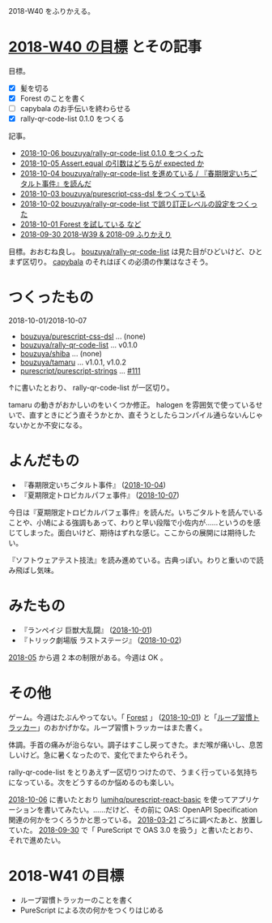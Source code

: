 2018-W40 をふりかえる。

# [2018-W40 の目標][2018-09-30] とその記事

目標。

- [x] 髪を切る
- [x] Forest のことを書く
- [ ] capybala のお手伝いを終わらせる
- [x] rally-qr-code-list 0.1.0 をつくる

記事。

- [2018-10-06 bouzuya/rally-qr-code-list 0.1.0 をつくった][2018-10-06]
- [2018-10-05 Assert.equal の引数はどちらが expected か][2018-10-05]
- [2018-10-04 bouzuya/rally-qr-code-list を進めている / 『春期限定いちごタルト事件』を読んだ][2018-10-04]
- [2018-10-03 bouzuya/purescript-css-dsl をつくっている][2018-10-03]
- [2018-10-02 bouzuya/rally-qr-code-list で誤り訂正レベルの設定をつくった][2018-10-02]
- [2018-10-01 Forest を試している など][2018-10-01]
- [2018-09-30 2018-W39 & 2018-09 ふりかえり][2018-09-30]

目標。おおむね良し。 [bouzuya/rally-qr-code-list][] は見た目がひどいけど、ひとまず区切り。 [capybala](https://capybala.com/) のそれはぼくの必須の作業はなさそう。

# つくったもの

2018-10-01/2018-10-07

- [bouzuya/purescript-css-dsl][] ... (none)
- [bouzuya/rally-qr-code-list][] ... v0.1.0
- [bouzuya/shiba][] ... (none)
- [bouzuya/tamaru][] ... v1.0.1, v1.0.2
- [purescript/purescript-strings][] ... [#111][purescript/purescript-strings#111]

↑に書いたとおり、 rally-qr-code-list が一区切り。

tamaru の動きがおかしいのをいくつか修正。 halogen を雰囲気で使っているせいで、直すときにどう直そうかとか、直そうとしたらコンパイル通らないんじゃないかとか不安になる。

# よんだもの

- 『春期限定いちごタルト事件』 ([2018-10-04][])
- 『夏期限定トロピカルパフェ事件』 ([2018-10-07][])

今日は『夏期限定トロピカルパフェ事件』を読んだ。いちごタルトを読んでいることや、小鳩による強調もあって、わりと早い段階で小佐内が……というのを感じてしまった。面白いけど、期待はずれな感じ。ここからの展開には期待したい。

『ソフトウェアテスト技法』を読み進めている。古典っぽい。わりと重いので読み飛ばし気味。

# みたもの

- 『ランペイジ 巨獣大乱闘』 ([2018-10-01][])
- 『トリック劇場版 ラストステージ』 ([2018-10-02][])

[2018-05][2018-04-30] から週 2 本の制限がある。今週は OK 。

# その他

ゲーム。今週はたぶんやってない。「 [Forest](https://play.google.com/store/apps/details?id=cc.forestapp) 」 ([2018-10-01][]) と「[ループ習慣トラッカー](https://play.google.com/store/apps/details?id=org.isoron.uhabits)」のおかげかな。ループ習慣トラッカーはまた書く。

体調。手首の痛みが治らない。調子はすこし戻ってきた。まだ喉が痛いし、息苦しいけど。急に暑くなったので、変化でまたやられそう。

rally-qr-code-list をとりあえず一区切りつけたので、うまく行っている気持ちになっている。次をどうするのか悩めるのも楽しい。

[2018-10-06][] に書いたとおり [lumihq/purescript-react-basic][] を使ってアプリケーションを書いてみたい。……だけど、その前に OAS: OpenAPI Specification 関連の何かをつくろうかと思っている。 [2018-03-21][] ごろに調べたあと、放置していた。 [2018-09-30][] で「 PureScript で OAS 3.0 を扱う」と書いたとおり、それで進めたい。

# 2018-W41 の目標

- ループ習慣トラッカーのことを書く
- PureScript による次の何かをつくりはじめる

[2018-03-21]: https://blog.bouzuya.net/2018/03/21/
[2018-04-30]: https://blog.bouzuya.net/2018/04/30/
[2018-09-30]: https://blog.bouzuya.net/2018/09/30/
[2018-10-01]: https://blog.bouzuya.net/2018/10/01/
[2018-10-02]: https://blog.bouzuya.net/2018/10/02/
[2018-10-03]: https://blog.bouzuya.net/2018/10/03/
[2018-10-04]: https://blog.bouzuya.net/2018/10/04/
[2018-10-05]: https://blog.bouzuya.net/2018/10/05/
[2018-10-06]: https://blog.bouzuya.net/2018/10/06/
[2018-10-07]: https://blog.bouzuya.net/2018/10/07/
[bouzuya/purescript-css-dsl]: https://github.com/bouzuya/purescript-css-dsl
[bouzuya/rally-qr-code-list]: https://github.com/bouzuya/rally-qr-code-list
[bouzuya/shiba]: https://github.com/bouzuya/shiba
[bouzuya/tamaru]: https://github.com/bouzuya/tamaru
[lumihq/purescript-react-basic]: https://github.com/lumihq/purescript-react-basic
[purescript/purescript-strings]: https://github.com/purescript/purescript-strings
[purescript/purescript-strings#111]: https://github.com/purescript/purescript-strings/issues/111
